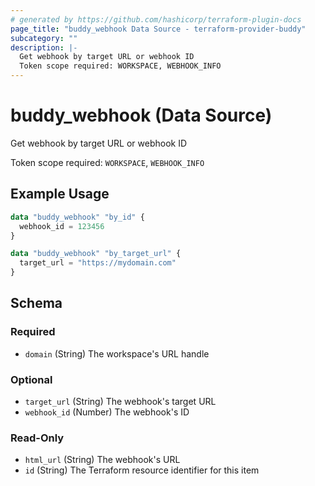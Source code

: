 ```yaml
---
# generated by https://github.com/hashicorp/terraform-plugin-docs
page_title: "buddy_webhook Data Source - terraform-provider-buddy"
subcategory: ""
description: |-
  Get webhook by target URL or webhook ID
  Token scope required: WORKSPACE, WEBHOOK_INFO
---
```


# buddy_webhook (Data Source)

Get webhook by target URL or webhook ID

Token scope required: `WORKSPACE`, `WEBHOOK_INFO`

## Example Usage

```terraform
data "buddy_webhook" "by_id" {
  webhook_id = 123456
}

data "buddy_webhook" "by_target_url" {
  target_url = "https://mydomain.com"
}
```

<!-- schema generated by tfplugindocs -->
## Schema

### Required

- `domain` (String) The workspace's URL handle

### Optional

- `target_url` (String) The webhook's target URL
- `webhook_id` (Number) The webhook's ID

### Read-Only

- `html_url` (String) The webhook's URL
- `id` (String) The Terraform resource identifier for this item


